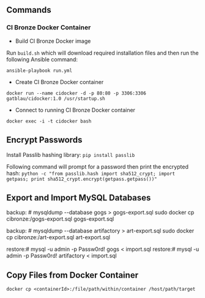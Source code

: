 ## Commands

### CI Bronze Docker Container

- Build CI Bronze Docker image

Run `build.sh` which will download required installation files and then run the following Ansible command:

`ansible-playbook run.yml`

- Create CI Bronze Docker container

`docker run --name cidocker -d -p 80:80 -p 3306:3306 gatblau/cidocker:1.0 /usr/startup.sh` 

- Connect to running CI Bronze Docker container

`docker exec -i -t cidocker bash`


## Encrypt Passwords

Install Passlib hashing library:
`pip install passlib` 

Following command will prompt for a password then print the encrypted hash:
`python -c "from passlib.hash import sha512_crypt; import getpass; print sha512_crypt.encrypt(getpass.getpass())"`


## Export and Import MySQL Databases

backup: # mysqldump --database gogs > gogs-export.sql
sudo docker cp cibronze:/gogs-export.sql gogs-export.sql

backup: # mysqldump --database artifactory > art-export.sql
sudo docker cp cibronze:/art-export.sql art-export.sql

restore:# mysql -u admin -p Passw0rd! gogs < import.sql
restore:# mysql -u admin -p Passw0rd! artifactory < import.sql


## Copy Files from Docker Container

`docker cp <containerId>:/file/path/within/container /host/path/target`